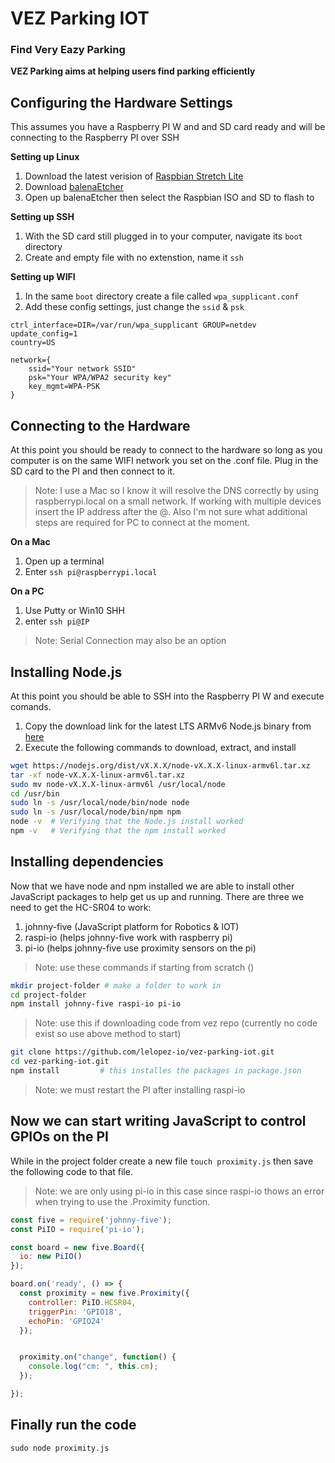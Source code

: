 # VEZ Parking IOT
### Find Very Eazy Parking
**VEZ Parking aims at helping users find parking efficiently**


## Configuring the Hardware Settings

This assumes you have a Raspberry PI W and and SD card ready and will be connecting to the Raspberry PI over SSH

**Setting up Linux**

1. Download the latest verision of [Raspbian Stretch Lite](https://downloads.raspberrypi.org/raspbian_lite_latest)
2. Download [balenaEtcher](https://www.balena.io/etcher/)
3. Open up balenaEtcher then select the Raspbian ISO and SD to flash to

**Setting up SSH**
1. With the SD card still plugged in to your computer, navigate its `boot` directory
2. Create and empty file with no extenstion, name it `ssh`

**Setting up WIFI**
1. In the same `boot` directory create a file called `wpa_supplicant.conf`
2. Add these config settings, just change the `ssid` & `psk`
```
ctrl_interface=DIR=/var/run/wpa_supplicant GROUP=netdev
update_config=1
country=US

network={
	ssid="Your network SSID"
	psk="Your WPA/WPA2 security key"
	key_mgmt=WPA-PSK
}
```

## Connecting to the Hardware

At this point you should be ready to connect to the hardware so long as you computer is on the same WIFI network you set on the .conf file. Plug in the SD card to the PI and then connect to it.
> Note: I use a Mac so I know it will resolve the DNS correctly by using raspberrypi.local on a small network. If working with multiple devices insert the IP address after the @. Also I'm not sure what additional steps are required for PC to connect at the moment.

**On a Mac**
1. Open up a terminal
2. Enter `ssh pi@raspberrypi.local`


**On a PC**
1. Use Putty or Win10 SHH
2. enter `ssh pi@IP`

> Note: Serial Connection may also be an option

## Installing Node.js

At this point you should be able to SSH into the Raspberry PI W and execute comands.
1. Copy the download link for the latest LTS ARMv6 Node.js binary from [here](https://nodejs.org/en/download/)
2. Execute the following commands to download, extract, and install 
```bash
wget https://nodejs.org/dist/vX.X.X/node-vX.X.X-linux-armv6l.tar.xz
tar -xf node-vX.X.X-linux-armv6l.tar.xz
sudo mv node-vX.X.X-linux-armv6l /usr/local/node
cd /usr/bin
sudo ln -s /usr/local/node/bin/node node
sudo ln -s /usr/local/node/bin/npm npm
node -v  # Verifying that the Node.js install worked
npm -v   # Verifying that the npm install worked
```

## Installing dependencies
Now that we have node and npm installed we are able to install other JavaScript packages to help get us up and running. There are three we need to get the HC-SR04 to work:
1. johnny-five (JavaScript platform for Robotics & IOT)
2. raspi-io (helps johnny-five work with raspberry pi)
3. pi-io  (helps johnny-five use proximity sensors on the pi)


> Note: use these commands if starting from scratch ()
```bash
mkdir project-folder # make a folder to work in
cd project-folder
npm install johnny-five raspi-io pi-io
```
> Note: use this if downloading code from vez repo (currently no code exist so use above method to start)
```bash
git clone https://github.com/lelopez-io/vez-parking-iot.git
cd vez-parking-iot.git
npm install 		# this installes the packages in package.json
```

> Note: we must restart the PI after installing raspi-io 

## Now we can start writing JavaScript to control GPIOs on the PI
While in the project folder create a new file `touch proximity.js` then save the following code to that file.

> Note: we are only using pi-io in this case since raspi-io thows an error when trying to use the .Proximity function.

```javascript
const five = require('johnny-five');
const PiIO = require('pi-io');

const board = new five.Board({
  io: new PiIO()
});

board.on('ready', () => {
  const proximity = new five.Proximity({
    controller: PiIO.HCSR04,
    triggerPin: 'GPIO18',
    echoPin: 'GPIO24'
  });


  proximity.on("change", function() {
    console.log("cm: ", this.cm);
  });

});
```

## Finally run the code

`sudo node proximity.js`







